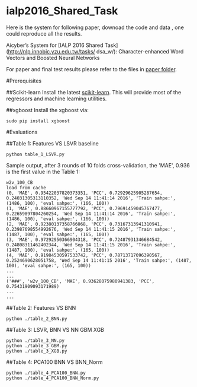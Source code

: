 # ialp2016_Shared_Task

Here is the system for following paper, downoad the code and data , one could reproduce all the results.

Aicyber’s System for [IALP 2016 Shared Task](http://nlp.innobic.yzu.edu.tw/tasks/
dsa_w/): Character-enhanced Word Vectors and Boosted Neural Networks

For paper and final test results please refer to the files in [paper folder](paper).

#Prerequisites

##Scikit-learn
Install the latest [scikit-learn](https://github.com/scikit-learn/scikit-learn). This will provide most of the regressors and machine learning utilities.

##xgboost
Install the xgboost via:
```
sudo pip install xgboost
```


#Evaluations

##Table 1: Features VS LSVR baseline
```
python table_1_LSVR.py
```
Sample output, after 3 rounds of 10 folds cross-validation, the 'MAE', 0.936 is the first value in the Table 1:
```
w2v_100_CB
load from cache
(0, 'MAE', 0.95422037820373351, 'PCC', 0.72929625905287654, 0.24031305313110352, 'Wed Sep 14 11:41:14 2016', 'Train sahpe:', (1486, 100), 'eval sahpe:', (166, 100))
(1, 'MAE', 0.88660967155777792, 'PCC', 0.79691459045767477, 0.22659897804260254, 'Wed Sep 14 11:41:14 2016', 'Train sahpe:', (1486, 100), 'eval sahpe:', (166, 100))
(2, 'MAE', 0.92380137358766068, 'PCC', 0.73167313941310941, 0.23987698554992676, 'Wed Sep 14 11:41:15 2016', 'Train sahpe:', (1487, 100), 'eval sahpe:', (165, 100))
(3, 'MAE', 0.97292950366904318, 'PCC', 0.72487931346684542, 0.24808311462402344, 'Wed Sep 14 11:41:15 2016', 'Train sahpe:', (1487, 100), 'eval sahpe:', (165, 100))
(4, 'MAE', 0.91984530597533742, 'PCC', 0.78713717096390567, 0.2524690628051758, 'Wed Sep 14 11:41:15 2016', 'Train sahpe:', (1487, 100), 'eval sahpe:', (165, 100))
...
...
('###', 'w2v_100_CB', 'MAE', 0.93628075980941383, 'PCC', 0.75431909093171989)
...
...
```
##Table 2: Features VS BNN
```
python ./table_2_BNN.py
```
##Table 3: LSVR, BNN VS NN GBM XGB
```
python ./table_3_NN.py
python ./table_3_GBM.py
python ./table_3_XGB.py
```

##Table 4: PCA100 BNN VS BNN_Norm

```
python ./table_4_PCA100_BNN.py
python ./table_4_PCA100_BNN_Norm.py
```



